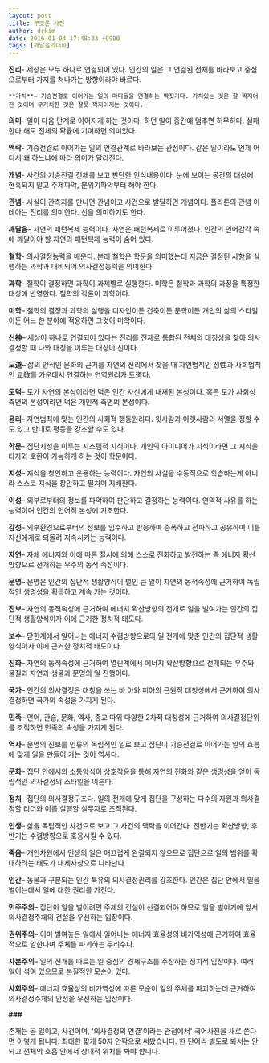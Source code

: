 ```yaml
---
layout: post
title: 구조론 사전
author: drkim
date: 2016-01-04 17:48:33 +0900
tags: [깨달음의대화]
---
```

**진리**- 세상은 모두 하나로 연결되어 있다. 인간의 일은 그 연결된 전체를 바라보고 중심으로부터 가지를 쳐나가는 방향이라야 바르다. 

  


 
    **가치**– 기승전결로 이어가는 일의 마디들을 연결하는 짝짓기다. 가치있는 것은 잘 짝지어진 것이며 무가치한 것은 잘못 짝지어지는 것이다. 

  


**의미**- 일이 다음 단계로 이어지게 하는 것이다. 하던 일이 중간에 멈추면 허무하다. 실패한다 해도 전체의 확률에 기여하면 의미있다. 

  


**맥락**- 기승전결로 이어가는 일의 연결관계로 바라보는 관점이다. 같은 일이라도 언제 어디서 왜 하느냐에 따라 의미가 달라진다. 

  


**개념**- 사건의 기승전결 전체를 보고 판단한 인식내용이다. 눈에 보이는 공간의 대상에 현혹되지 말고 주제파악, 분위기파악부터 해야 한다. 

  


**관념**- 사실이 관측자를 만나면 관념이고 사건으로 발달하면 개념이다. 플라톤의 관념 이데아는 진리를 의미한다. 신을 의미하기도 한다. 

  


**깨달음**- 자연의 패턴복제 능력이다. 자연은 패턴복제로 이루어졌다. 인간의 언어감각 속에 깨달아야 할 자연의 패턴복제 능력이 숨어 있다. 

  


**철학**- 의사결정능력을 배운다. 본래 철학은 학문을 의미했는데 지금은 결정된 사항을 실행하는 과학과 대비되어 의사결정능력을 의미한다. 

  


**과학**- 철학이 결정하면 과학이 과제별로 실행한다. 미학은 철학과 과학의 과정을 특정한 대상에 반영한다. 철학의 각론이 과학이다.

  


**미학**– 철학의 결정과 과학의 실행을 디자인이든 건축이든 문학이든 개인의 삶의 스타일이든 어느 한 분야에 적용하면 그것이 미학이다. 

  


**신神**– 세상이 하나로 연결되어 있다는 진리를 전제로 통합된 전체의 대칭성을 찾아 의사결정할 때 나와 대칭을 이루는 대상이 신이다. 

  


**도道**– 삶의 양식인 문화의 근거를 자연의 진리에서 찾을 때 자연법칙인 성性과 사회법칙인 교敎를 가운데서 연결하는 연역원리가 도道다. 

  


**도덕**– 도가 자연의 본성이라면 덕은 인간 자신에게 내재된 본성이다. 혹은 도가 사회성 측면의 본성이라면 덕은 개인적 측면의 본성이다. 

  


**윤리**– 자연법칙에 맞는 인간의 사회적 행동원리다. 윗사람과 아랫사람의 서열을 정할 수도 있고 반대로 평등을 강조할 수도 있다. 

  


**학문**– 집단지성을 이루는 시스템적 지식이다. 개인의 아이디어가 지식이라면 그 지식을 타자와 호환이 가능하게 하는 것이 학문이다. 

  


**지성**– 지식을 창안하고 운용하는 능력이다. 자연의 사실을 수동적으로 학습하는게 아니라 스스로 지식을 창안하고 펼치며 지배한다. 

  


**이성**– 외부로부터의 정보를 파악하여 판단하고 결정하는 능력이다. 연역적 사유를 하는 능력이며 인간의 언어적 본성에 기초한다. 

  


**감성**– 외부환경으로부터의 정보를 입수하고 반응하며 증폭하고 전파하고 공유하며 이를 자신에게로 되돌려 지속시키는 능력이다. 

  


**자연**– 자체 에너지와 이에 따른 질서에 의해 스스로 진화하고 발전하는 즉 에너지 확산방향으로 전개하는 우주의 동적 속성이다. 

  


**문명**– 문명은 인간의 집단적 생활양식이 벌인 큰 일이 자연의 동적속성에 근거하여 독립적인 생명성을 획득하고 계속 가는 것이다. 

  


**진보**– 자연의 동적속성에 근거하여 에너지 확산방향의 전개로 일을 벌여가는 인간의 집단적 생활양식이자 이에 근거한 정치적 태도다. 

  


**보수**– 닫힌계에서 일어나는 에너지 수렴방향으로의 일 전개에 맞춘 인간의 집단적 생활양식이자 이에 근거한 정치적 태도이다. 

  


**진화**– 자연의 동적속성에 근거하여 열린계에서 에너지 확산방향으로 전개되는 우주와 물질과 자연과 생물과 문명의 일 진행이다. 

  


**국가**– 인간의 의사결정은 대칭을 쓰는 바 아와 피아의 근원적 대칭성에서 근거하여 의사결정하면 국가의 속성을 가지게 된다. 

  


**민족**– 언어, 관습, 문화, 역사, 종교 따위 다양한 2차적 대칭성에 근거하여 의사결정단위를 조직하면 민족의 속성을 가지게 된다. 

  


**역사**– 문명의 진보를 인류의 독립적인 일로 보고 집단이 기승전결로 이어가는 일의 흐름에 맞게 일을 만들어 가는 것이 역사다. 

  


**문화**– 집단 안에서의 소통양식이 상호작용을 통해 자연의 진화와 같은 생명성을 얻어 독립적인 의사결정의 스타일을 이룬다. 

  


**정치**– 집단의 의사결정구조다. 일의 전개에 맞게 집단을 구성하는 다수의 자원과 의사결정할 리더와 이를 실행할 실무자로 조직된다. 

  


**인생**– 삶을 독립적인 사건으로 보고 그 사건의 맥락을 이어간다. 전반기는 확산방향, 후반기는 수렴방향으로 호응시킬 수 있다. 

  


**죽음**– 개인차원에서 인생의 일은 매끄럽게 완결되지 않으므로 집단으로 일의 범위를 확대하려는 태도가 내세사상으로 나타난다. 

  


**인간**– 동물과 구분되는 인간 특유의 의사결정권리를 강조한다. 인간은 집단 안에서 일을 벌이는데서 일에 대한 권리를 가진다. 

  


**민주주의**– 집단이 일을 벌이려면 주체의 건설이 선결되어야 하므로 일을 벌이기에 앞서 의사결정주체의 건설을 우선하는 입장이다. 

  


**권위주의**– 이미 벌여놓은 일에서 일어나는 에너지 효율성의 비가역성에 근거하여 효율적으로 일한다며 주체를 파괴하는 무리수다. 

  


**자본주의**– 일의 전개를 따르는 일 중심의 경제구조를 주장하는 정치적 입장이다. 여러 일이 섞여 있으므로 본질적인 모순이 있다. 

  


**사회주의**– 에너지 효율성의 비가역성에 따른 모순이 일의 주체를 파괴하는데 근거하여 의사결정주체의 안정을 우선하는 입장이다.

  


**###**

  


존재는 곧 일이고, 사건이며, '의사결정의 연결'이라는 관점에서' 국어사전을 새로 쓴다면 이렇게 됩니다. 최대한 짧게 50자 안팎으로 써봤습니다. 한 단어씩 별도로 봐서는 안 되고 전체의 호흡 안에서 상대적 위치를 봐야 합니다.